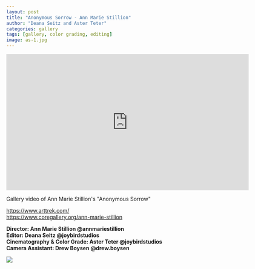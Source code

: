 ```yaml
---
layout: post
title: "Anonymous Sorrow - Ann Marie Stillion"
author: "Deana Seitz and Aster Teter"
categories: gallery
tags: [gallery, color grading, editing]
image: as-1.jpg
---
```

<iframe src="https://player.vimeo.com/video/997865296?h=715e669524&color=7a1818&title=0&byline=0&portrait=0" width="640" height="360" frameborder="0" allow="autoplay; fullscreen; picture-in-picture" allowfullscreen></iframe>

Gallery video of Ann Marie Stillion's "Anonymous Sorrow" <br>

https://www.arttrek.com/ <br>
https://www.coregallery.org/ann-marie-stillion <b>

Director: Ann Marie Stillion @annmariestillion <br>
Editor: Deana Seitz @joybirdstudios <br>
Cinematography & Color Grade: Aster Teter @joybirdstudios <br>
Camera Assistant: Drew Boysen @drew.boysen <br>

<img src="{{site.baseurl}}/assets/img/as-2.jpg">